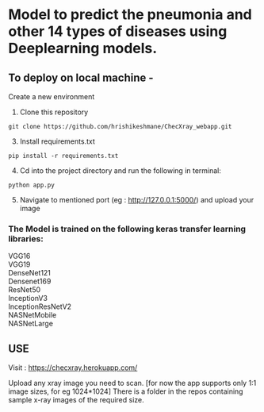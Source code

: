 # Model to predict the pneumonia and other 14 types of diseases using Deeplearning models. 

## To deploy on local machine -

Create a new environment

1. Clone this repository
```
git clone https://github.com/hrishikeshmane/ChecXray_webapp.git
```

3. Install requirements.txt
```
pip install -r requirements.txt
```

4. Cd into the project directory and run the following in terminal:
```
python app.py
```

5. Navigate to mentioned port (eg : http://127.0.0.1:5000/) and upload your image



### The Model is trained on the following keras transfer learning libraries: <br>
VGG16<br>
VGG19<br>
DenseNet121<br>
Densenet169 <br>
ResNet50<br>
InceptionV3<br>
InceptionResNetV2<br>
NASNetMobile<br>
NASNetLarge<br>


## USE
Visit : 
https://checxray.herokuapp.com/

Upload any xray image you need to scan. [for now the app supports only 1:1 image sizes, for eg 1024*1024]
There is a folder in the repos containing sample x-ray images of the required size.  
